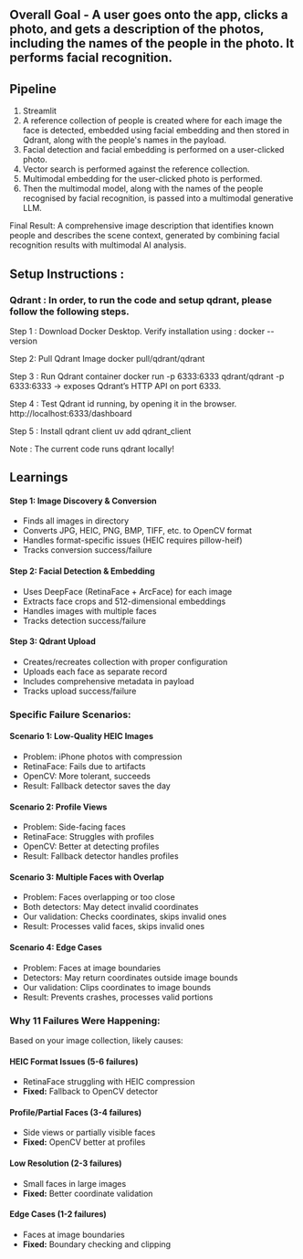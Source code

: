 ## Overall Goal - A user goes onto the app, clicks a photo, and gets a description of the photos, including the names of the people in the photo. It performs facial recognition.

## Pipeline 
1. Streamlit
2. A reference collection of people is created where for each image the face is detected, embedded using facial embedding and then stored in Qdrant, along with the people's names in the payload. 
3. Facial detection and facial embedding is performed on a user-clicked photo. 
4. Vector search is performed against the reference collection.
5. Multimodal embedding for the user-clicked photo is performed.
6. Then the multimodal model, along with the names of the people recognised by facial recognition,
is passed into a multimodal generative LLM.

Final Result: A comprehensive image description that identifies known people and describes the scene context, generated by combining facial recognition results with multimodal AI analysis.

## Setup Instructions :
### Qdrant : In order, to run the code and setup qdrant, please follow the following steps. 

Step 1 : Download Docker Desktop. Verify installation using :
    docker --version

Step 2: Pull Qdrant Image
    docker pull/qdrant/qdrant

Step 3 : Run Qdrant container 
    docker run -p 6333:6333 qdrant/qdrant
-p 6333:6333 → exposes Qdrant’s HTTP API on port 6333.

Step 4 : Test Qdrant id running, by opening it in the browser.
    http://localhost:6333/dashboard

Step 5 : Install qdrant client
    uv add qdrant_client

Note : The current code runs qdrant locally!

## Learnings
#### Step 1: Image Discovery & Conversion
- Finds all images in directory
- Converts JPG, HEIC, PNG, BMP, TIFF, etc. to OpenCV format
- Handles format-specific issues (HEIC requires pillow-heif)
- Tracks conversion success/failure

#### Step 2: Facial Detection & Embedding
- Uses DeepFace (RetinaFace + ArcFace) for each image
- Extracts face crops and 512-dimensional embeddings
- Handles images with multiple faces
- Tracks detection success/failure

#### Step 3: Qdrant Upload
- Creates/recreates collection with proper configuration
- Uploads each face as separate record
- Includes comprehensive metadata in payload
- Tracks upload success/failure

### Specific Failure Scenarios:

#### Scenario 1: Low-Quality HEIC Images
- Problem: iPhone photos with compression
- RetinaFace: Fails due to artifacts
- OpenCV: More tolerant, succeeds
- Result: Fallback detector saves the day

#### Scenario 2: Profile Views
- Problem: Side-facing faces
- RetinaFace: Struggles with profiles
- OpenCV: Better at detecting profiles
- Result: Fallback detector handles profiles

#### Scenario 3: Multiple Faces with Overlap
- Problem: Faces overlapping or too close
- Both detectors: May detect invalid coordinates
- Our validation: Checks coordinates, skips invalid ones
- Result: Processes valid faces, skips invalid ones

#### Scenario 4: Edge Cases
- Problem: Faces at image boundaries
- Detectors: May return coordinates outside image bounds
- Our validation: Clips coordinates to image bounds
- Result: Prevents crashes, processes valid portions


### Why 11 Failures Were Happening:

Based on your image collection, likely causes:

#### HEIC Format Issues (5-6 failures)
- RetinaFace struggling with HEIC compression
- **Fixed:** Fallback to OpenCV detector

#### Profile/Partial Faces (3-4 failures)
- Side views or partially visible faces
- **Fixed:** OpenCV better at profiles

#### Low Resolution (2-3 failures)
- Small faces in large images
- **Fixed:** Better coordinate validation

#### Edge Cases (1-2 failures)
- Faces at image boundaries
- **Fixed:** Boundary checking and clipping